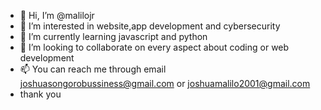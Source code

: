 - 👋 Hi, I’m @malilojr
- 👀 I’m interested in website,app development and cybersecurity
- 🌱 I’m currently learning javascript and python
- 💞️ I’m looking to collaborate on every aspect about coding or web development
- 📫 You can reach me through email joshuasongorobussiness@gmail.com or joshuamalilo2001@gmail.com
- thank you

<!---
malilojr/malilojr is a ✨ special ✨ repository because its `README.md` (this file) appears on your GitHub profile.
You can click the Preview link to take a look at your changes.
--->
